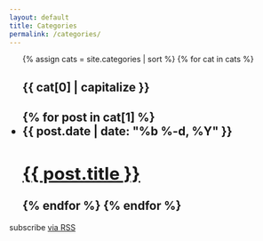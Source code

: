 ```yaml
---
layout: default
title: Categories
permalink: /categories/
---
```


<div class="home">
  <ul class="post-list"> 
    {% assign cats = site.categories | sort %}
    {% for cat in cats %}
      <h2 class="category-title"> {{ cat[0] | capitalize }} <h2>
      {% for post in cat[1] %}
        <li>
          <span class="post-meta">{{ post.date | date: "%b %-d, %Y" }}</span>
          <h2>
            <a class="post-link" href="{{ post.url | prepend: site.baseurl }}">{{ post.title }}</a>
          </h2>
        </li>
      {% endfor %}
    {% endfor %}
  </ul>

  <p class="rss-subscribe">subscribe <a href="{{ "/feed.xml" | prepend: site.baseurl }}">via RSS</a></p>

</div>
